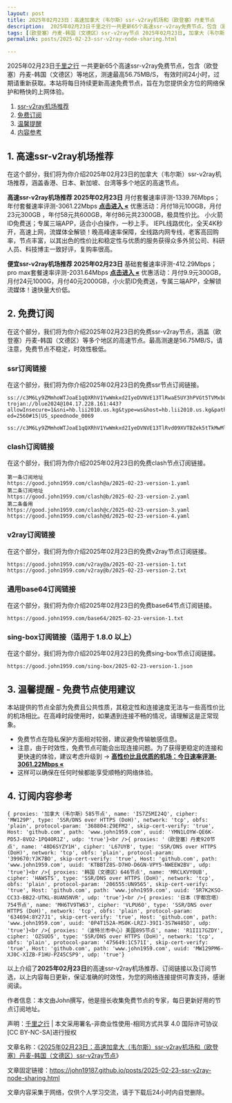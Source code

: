```yaml
---
layout: post
title: 2025年02月23日：高速加拿大（韦尔斯）ssr-v2ray机场和（欧登塞）丹麦节点
description:  2025年02月23日千里之行一共更新65个高速ssr-v2ray免费节点，包含（欧登塞）丹麦-韩国（文德区）等地区，测速最高56.75MB/S， 有效时间24小时，过期请重新获取。本站将每日持续更新高速免费节点，旨在为您提供全方位的网络保护和畅快的上网体验
tags: [（欧登塞）丹麦-韩国（文德区）ssr-v2ray节点 2025年02月23日, 加拿大（韦尔斯）高速ssr-v2rayssr-v2ray机场推荐 2025年02月23日]
permalink: posts/2025-02-23-ssr-v2ray-node-sharing.html

---
```



2025年02月23日[千里之行](https://john19187.github.io) 一共更新65个高速ssr-v2ray免费节点，包含（欧登塞）丹麦-韩国（文德区）等地区，测速最高56.75MB/S， 有效时间24小时，过期请重新获取。本站将每日持续更新高速免费节点，旨在为您提供全方位的网络保护和畅快的上网体验。

1. [ssr-v2ray机场推荐](#1-高速ssr-v2ray机场推荐)
2. [免费订阅](#2-免费订阅)
3. [温馨提醒](#3-温馨提醒---免费节点使用建议)
4. [内容参考](#4-订阅内容参考)

## 1. 高速ssr-v2ray机场推荐

在这个部分，我们将为你介绍2025年02月23日的加拿大（韦尔斯）ssr-v2ray机场推荐，涵盖香港、日本、新加坡、台湾等多个地区的高速节点。

<div class="good cat1"><strong>高速ssr-v2ray机场推荐 2025年02月23日</strong> 月付套餐速率评测-1339.76Mbps；年付套餐速率评测-3061.22Mbps <strong><a href="https://good.john1959.com/lepl/2025-02-23" target="_blank">点击进入 «</a></strong> 优惠活动：月付18元100GB，月付23元300GB ，年付58元共600GB，年付86元共2300GB，极具性价比。 小火箭ID免费送；专属三端APP，适合小白操作，一秒上手。 IEPL线路优化，全天4K秒开，高速上网，流媒体全解锁！晚高峰速率保障，全线路内网专线，老客高回购率，节点丰富，以其出色的性价比和稳定性与优质的服务获得众多外贸公司、科研人员、科技博主一致好评，复购率很高。</div><div class="good cat2">

<strong>便宜ssr-v2ray机场推荐 2025年02月23日</strong> 基础套餐速率评测-412.29Mbps；pro max套餐速率评测-2031.64Mbps <strong><a href="https://good.john1959.com/cheap/2025-02-23" target="_blank">点击进入 «</a></strong> 优惠活动：月付9.9元300GB，月付24元1000G，月付40元2000GB，小火箭ID免费送，专属三端APP，全解锁流媒体！速快量大价低。</div>

## 2. 免费订阅

在这个部分，我们将为你介绍2025年02月23日的免费ssr-v2ray节点，涵盖（欧登塞）丹麦-韩国（文德区）等多个地区的高速节点。最高测速是56.75MB/S，请注意，免费节点不稳定，时效性极低。

### ssr订阅链接

在这个部分，我们将为你介绍2025年02月23日的免费ssr节点订阅链接。

```
ss://c3M6Ly9ZMmhoWTJoaE1qQXRhV1YwWmkxd2IyeDVNVE13TlRwaE5UY3hPVGt5TVMxbU16QTRMVFJrTVRJdFlXUXlaaTB5TnpneU5qZ3hOakJtTldZ@free.2weradf:36571#7%7C%F0%9F%87%B9%F0%9F%87%B7%20%E5%9C%9F%E8%80%B3%E5%85%B6%2001%20%7C%201x%20TR
trojan://blue2024@104.17.228.161:443?allowInsecure=1&sni=hb.lii2010.us.kg&type=ws&host=hb.lii2010.us.kg&path=/?ed=2560#15|US_speednode_0069
                               ss://c3M6Ly9ZMmhoWTJoaE1qQXRhV1YwWmkxd2IyeDVNVE13TlRvd09XVTBZek5tTkMwMllUZzVMVFJrTVRndFlqaGlZUzFoTmpCak5HVTNaV1ZpTXpn@free.2weradf:36141#7%7C%F0%9F%87%AD%F0%9F%87%B0%20%E9%A6%99%E6%B8%AF%2001%20%7C%201x%20HK
```

### clash订阅链接

在这个部分，我们将为你介绍2025年02月23日的免费clash节点订阅链接。

```
第一条订阅地址
https://good.john1959.com/clash@a/2025-02-23-version-1.yaml
第二条订阅地址
https://good.john1959.com/clash@b/2025-02-23-version-2.yaml
第二条备用
https://good.john1959.com/clash@c/2025-02-23-version-3.yaml
https://good.john1959.com/clash@d/2025-02-23-version-4.yaml
```

### v2ray订阅链接

在这个部分，我们将为你介绍2025年02月23日的免费v2ray节点订阅链接。

```
https://good.john1959.com/v2ray@a/2025-02-23-version-1.txt
https://good.john1959.com/v2ray@b/2025-02-23-version-2.txt
```

### 通用base64订阅链接

在这个部分，我们将为你介绍2025年02月23日的免费base64节点订阅链接。

```
https://good.john1959.com/base64/2025-02-23-version-1.txt
```

### sing-box订阅链接（适用于 1.8.0 以上）

在这个部分，我们将为你介绍2025年02月23日的免费sing-box节点订阅链接。

```
https://good.john1959.com/sing-box/2025-02-23-version-1.json
```

## 3. 温馨提醒 - 免费节点使用建议

本站提供的节点全部为免费且公共性质，其稳定性和连接速度无法与一些高性价比的机场相比。在高峰时段使用时，如果遇到连接不畅的情况，请理解这是正常现象。

- 免费节点在隐私保护方面相对较弱，建议避免传输敏感信息。
- 注意，由于时效性，免费节点可能会出现连接问题。为了获得更稳定的连接和更快速的体验，建议考虑升级到 → <strong>[高性价比且优质的机场：今日速率评测- 3061.22Mbps «](https://good.john1959.com/lepl/2025-02-23)</strong>
- 这样可以确保在任何时候都能享受顺畅的网络体验。

## 4. 订阅内容参考

```
{ proxies: '加拿大（韦尔斯）585节点', name: 'IS7Z5MI24Q', cipher: 'MW129P', type: 'SSR/DNS over HTTPS (DoH)', network: 'tcp', obfs: 'plain', protocol-param: '368804:Z9EFM2', skip-cert-verify: 'true', Host: 'github.com', path: 'www.john1959.com', uuid: 'YMN1LOYW-QE6K-PD5J-8VO2-1PQ4OR1Z', udp: 'true'}<br />{ proxies: '（欧登塞）丹麦920节点', name: '48D6SYZY1H', cipher: 'L67UYB', type: 'SSR/DNS over HTTPS (DoH)', network: 'tcp', obfs: 'plain', protocol-param: '399670:YJK7BO', skip-cert-verify: 'true', Host: 'github.com', path: 'www.john1959.com', uuid: 'KTBBTZ8S-D7HO-D6GN-VPY5-NWEEW2BV', udp: 'true'}<br />{ proxies: '韩国（文德区）646节点', name: 'MRCLKVY0UB', cipher: 'HAWSTS', type: 'SSR/DNS over HTTPS (DoH)', network: 'tcp', obfs: 'plain', protocol-param: '206555:UN9565', skip-cert-verify: 'true', Host: 'github.com', path: 'www.john1959.com', uuid: '5R7K2KSO-CC33-BB22-UTKL-8UAN5NVR', udp: 'true'}<br />{ proxies: '日本（宇都宫塔）754节点', name: 'MH6TV9TW63', cipher: 'VLPU6O', type: 'SSR/DNS over HTTPS (DoH)', network: 'tcp', obfs: 'plain', protocol-param: '634694:8Y27J1', skip-cert-verify: 'true', Host: 'github.com', path: 'www.john1959.com', uuid: '0P4T152A-MS0K-LRZJ-39I1-3S7W485D', udp: 'true'}<br />{ proxies: '（波特兰市中心）美国895节点', name: 'R1II17GZDY', cipher: 'OZSUO5', type: 'SSR/DNS over HTTPS (DoH)', network: 'tcp', obfs: 'plain', protocol-param: '475649:1C571I', skip-cert-verify: 'true', Host: 'github.com', path: 'www.john1959.com', uuid: 'MW129PM6-XJ0C-XIZB-F1HU-PZ45CSP9', udp: 'true'}
```

以上介绍了<strong>2025年02月23日</strong>的高速ssr-v2ray机场推荐、订阅链接以及订阅节选，以上内容每日更新，保证准确的时效性，为您的网络连接提供可靠支持，感谢阅读。

作者信息：本文由John撰写，他是擅长收集免费节点的专家，每日更新好用的节点订阅地址。

声明：[千里之行](https://john19187.github.io) | 本文采用署名-非商业性使用-相同方式共享 4.0 国际许可协议[CC BY-NC-SA]进行授权

文章名称：《[2025年02月23日：高速加拿大（韦尔斯）ssr-v2ray机场和（欧登塞）丹麦-韩国（文德区）ssr-v2ray节点](https://john19187.github.io/posts/2025-02-23-ssr-v2ray-node-sharing.html)》

文章固定链接：https://john19187.github.io/posts/2025-02-23-ssr-v2ray-node-sharing.html

文章内容采集于网络，仅供个人学习交流，请于下载后24小时内自觉删除。




